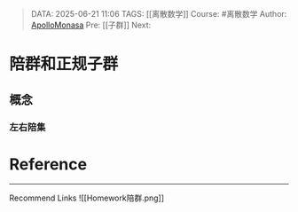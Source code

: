 > DATA: 2025-06-21 11:06
> TAGS: [[离散数学]]
> Course: #离散数学 
> Author: [ApolloMonasa](https://github.com/ApolloMonasa)
> Pre: [[子群]]
> Next:


# 陪群和正规子群

## 概念
### 左右陪集

### 

# Reference


---
Recommend Links
![[Homework陪群.png]]